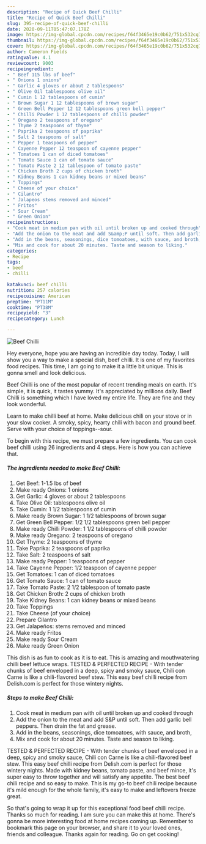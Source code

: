 ```yaml
---
description: "Recipe of Quick Beef Chilli"
title: "Recipe of Quick Beef Chilli"
slug: 395-recipe-of-quick-beef-chilli
date: 2020-09-11T05:47:07.178Z
image: https://img-global.cpcdn.com/recipes/f64f3465e19c0b62/751x532cq70/beef-chilli-recipe-main-photo.jpg
thumbnail: https://img-global.cpcdn.com/recipes/f64f3465e19c0b62/751x532cq70/beef-chilli-recipe-main-photo.jpg
cover: https://img-global.cpcdn.com/recipes/f64f3465e19c0b62/751x532cq70/beef-chilli-recipe-main-photo.jpg
author: Cameron Fields
ratingvalue: 4.1
reviewcount: 9003
recipeingredient:
- " Beef 115 lbs of beef"
- " Onions 1 onions"
- " Garlic 4 gloves or about 2 tablespoons"
- " Olive Oil tablespoons olive oil"
- " Cumin 1 12 tablespoons of cumin"
- " Brown Sugar 1 12 tablespoons of brown sugar"
- " Green Bell Pepper 12 12 tablespoons green bell pepper"
- " Chilli Powder 1 12 tablespoons of chilli powder"
- " Oregano 2 teaspoons of oregano"
- " Thyme 2 teaspoons of thyme"
- " Paprika 2 teaspoons of paprika"
- " Salt 2 teaspoons of salt"
- " Pepper 1 teaspoons of pepper"
- " Cayenne Pepper 12 teaspoon of cayenne pepper"
- " Tomatoes 1 can of diced tomatoes"
- " Tomato Sauce 1 can of tomato sauce"
- " Tomato Paste 2 12 tablespoon of tomato paste"
- " Chicken Broth 2 cups of chicken broth"
- " Kidney Beans 1 can kidney beans or mixed beans"
- " Toppings"
- " Cheese of your choice"
- " Cilantro"
- " Jalapeos stems removed and minced"
- " Fritos"
- " Sour Cream"
- " Green Onion"
recipeinstructions:
- "Cook meat in medium pan with oil until broken up and cooked through"
- "Add the onion to the meat and add S&amp;P until soft. Then add garlic bell peppers. Then drain the fat and grease."
- "Add in the beans, seasonings, dice tomoatoes, with sauce, and broth,"
- "Mix and cook for about 20 minutes. Taste and season to liking."
categories:
- Recipe
tags:
- beef
- chilli

katakunci: beef chilli 
nutrition: 257 calories
recipecuisine: American
preptime: "PT11M"
cooktime: "PT38M"
recipeyield: "3"
recipecategory: Lunch

---
```



![Beef Chilli](https://img-global.cpcdn.com/recipes/f64f3465e19c0b62/751x532cq70/beef-chilli-recipe-main-photo.jpg)

Hey everyone, hope you are having an incredible day today. Today, I will show you a way to make a special dish, beef chilli. It is one of my favorites food recipes. This time, I am going to make it a little bit unique. This is gonna smell and look delicious.

Beef Chilli is one of the most popular of recent trending meals on earth. It's simple, it is quick, it tastes yummy. It's appreciated by millions daily. Beef Chilli is something which I have loved my entire life. They are fine and they look wonderful.

Learn to make chilli beef at home. Make delicious chili on your stove or in your slow cooker. A smoky, spicy, hearty chili with bacon and ground beef. Serve with your choice of toppings--sour.


To begin with this recipe, we must prepare a few ingredients. You can cook beef chilli using 26 ingredients and 4 steps. Here is how you can achieve that.

<!--inarticleads1-->

##### The ingredients needed to make Beef Chilli:

1. Get  Beef: 1-1.5 lbs of beef
1. Make ready  Onions: 1 onions
1. Get  Garlic: 4 gloves or about 2 tablespoons
1. Take  Olive Oil: tablespoons olive oil
1. Take  Cumin: 1 1/2 tablespoons of cumin
1. Make ready  Brown Sugar: 1 1/2 tablespoons of brown sugar
1. Get  Green Bell Pepper: 1/2 1/2 tablespoons green bell pepper
1. Make ready  Chilli Powder: 1 1/2 tablespoons of chilli powder
1. Make ready  Oregano: 2 teaspoons of oregano
1. Get  Thyme: 2 teaspoons of thyme
1. Take  Paprika: 2 teaspoons of paprika
1. Take  Salt: 2 teaspoons of salt
1. Make ready  Pepper: 1 teaspoons of pepper
1. Take  Cayenne Pepper: 1/2 teaspoon of cayenne pepper
1. Get  Tomatoes: 1 can of diced tomatoes
1. Get  Tomato Sauce: 1 can of tomato sauce
1. Take  Tomato Paste: 2 1/2 tablespoon of tomato paste
1. Get  Chicken Broth: 2 cups of chicken broth
1. Take  Kidney Beans: 1 can kidney beans or mixed beans
1. Take  Toppings
1. Take  Cheese (of your choice)
1. Prepare  Cilantro
1. Get  Jalapeños: stems removed and minced
1. Make ready  Fritos
1. Make ready  Sour Cream
1. Make ready  Green Onion


This dish is as fun to cook as it is to eat. This is amazing and mouthwatering chilli beef lettuce wraps. TESTED &amp; PERFECTED RECIPE - With tender chunks of beef enveloped in a deep, spicy and smoky sauce, Chili con Carne is like a chili-flavored beef stew. This easy beef chilli recipe from Delish.com is perfect for those wintery nights. 

<!--inarticleads2-->

##### Steps to make Beef Chilli:

1. Cook meat in medium pan with oil until broken up and cooked through
1. Add the onion to the meat and add S&amp;P until soft. Then add garlic bell peppers. Then drain the fat and grease.
1. Add in the beans, seasonings, dice tomoatoes, with sauce, and broth,
1. Mix and cook for about 20 minutes. Taste and season to liking.


TESTED &amp; PERFECTED RECIPE - With tender chunks of beef enveloped in a deep, spicy and smoky sauce, Chili con Carne is like a chili-flavored beef stew. This easy beef chilli recipe from Delish.com is perfect for those wintery nights. Made with kidney beans, tomato paste, and beef mince, it&#39;s super easy to throw together and will satisfy any appetite. The best beef chili recipe and so easy to make. This is my go-to beef chili recipe because it&#39;s mild enough for the whole family, it&#39;s easy to make and leftovers freeze great. 

So that's going to wrap it up for this exceptional food beef chilli recipe. Thanks so much for reading. I am sure you can make this at home. There's gonna be more interesting food at home recipes coming up. Remember to bookmark this page on your browser, and share it to your loved ones, friends and colleague. Thanks again for reading. Go on get cooking!

